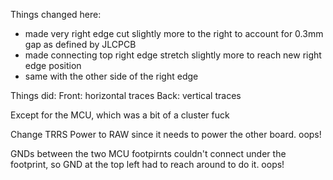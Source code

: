 Things changed here:
* made very right edge cut slightly more to the right to account for 0.3mm gap as defined by JLCPCB
* made connecting top right edge stretch slightly more to reach new right edge position
* same with the other side of the right edge

Things did:
Front: horizontal traces
Back: vertical traces

Except for the MCU, which was a bit of a cluster fuck

Change TRRS Power to RAW since it needs to power the other board. oops!


GNDs between the two MCU footpirnts couldn't connect under the footprint, so GND at the top left had to reach around to do it. oops!
